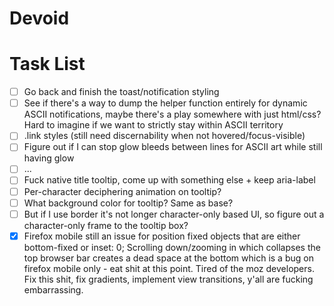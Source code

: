 # Devoid

# Task List

- [ ] Go back and finish the toast/notification styling
- [ ] See if there's a way to dump the helper function entirely for dynamic ASCII notifications, maybe there's a play somewhere with just html/css? Hard to imagine if we want to strictly stay within ASCII territory
- [ ] .link styles (still need discernability when not hovered/focus-visible)
- [ ] Figure out if I can stop glow bleeds between lines for ASCII art while still having glow
- [ ] ...
- [ ] Fuck native title tooltip, come up with something else + keep aria-label
- [ ] Per-character deciphering animation on tooltip?
- [ ] What background color for tooltip? Same as base?
- [ ] But if I use border it's not longer character-only based UI, so figure out a character-only frame to the tooltip box?
- [x] Firefox mobile still an issue for position fixed objects that are either bottom-fixed or inset: 0; Scrolling down/zooming in which collapses the top browser bar creates a dead space at the bottom which is a bug on firefox mobile only - eat shit at this point. Tired of the moz developers. Fix this shit, fix gradients, implement view transitions, y'all are fucking embarrassing.
